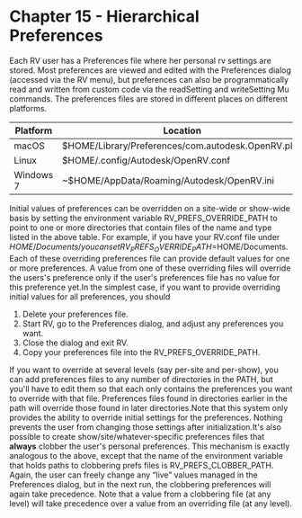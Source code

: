 # Chapter 15 - Hierarchical Preferences

Each RV user has a Preferences file where her personal rv settings are stored. Most preferences are viewed and edited with the Preferences dialog (accessed via the RV menu), but preferences can also be programmatically read and written from custom code via the readSetting and writeSetting Mu commands. The preferences files are stored in different places on different platforms.

| Platform | Location |
| --- | --- |
| macOS | $HOME/Library/Preferences/com.autodesk.OpenRV.plist |
| Linux | $HOME/.config/Autodesk/OpenRV.conf |
| Windows 7 | ~$HOME/AppData/Roaming/Autodesk/OpenRV.ini |

Initial values of preferences can be overridden on a site-wide or show-wide basis by setting the environment variable RV_PREFS_OVERRIDE_PATH to point to one or more directories that contain files of the name and type listed in the above table. For example, if you have your RV.conf file under $HOME/Documents/ you can set RV_PREFS_OVERRIDE_PATH=$HOME/Documents. Each of these overriding preferences file can provide default values for one or more preferences. A value from one of these overriding files will override the users's preference only if the user's preferences file has no value for this preference yet.In the simplest case, if you want to provide overriding initial values for all preferences, you should

1.  Delete your preferences file.
2.  Start RV, go to the Preferences dialog, and adjust any preferences you want.
3.  Close the dialog and exit RV.
4.  Copy your preferences file into the RV_PREFS_OVERRIDE_PATH.

If you want to override at several levels (say per-site and per-show), you can add preferences files to any number of directories in the PATH, but you'll have to edit them so that each only contains the preferences you want to override with that file. Preferences files found in directories earlier in the path will override those found in later directories.Note that this system only provides the ability to override initial settings for the preferences. Nothing prevents the user from changing those settings after initialization.It's also possible to create show/site/whatever-specific preferences files that **always** clobber the user's personal preferences. This mechanism is exactly analogous to the above, except that the name of the environment variable that holds paths to clobbering prefs files is RV_PREFS_CLOBBER_PATH. Again, the user can freely change any “live” values managed in the Preferences dialog, but in the next run, the clobbering preferences will again take precedence. Note that a value from a clobbering file (at any level) will take precedence over a value from an overriding file (at any level).